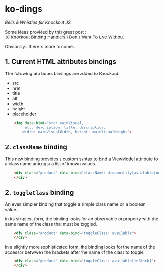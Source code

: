 ko-dings
========

_Bells & Whistles for Knockout JS_

Some ideas provided by this great post :  
[10 Knockout Binding Handlers I Don't Want To Live Without](http://tech.pro/blog/1863/10-knockout-binding-handlers-i-don-t-want-to-live-without)

Obviously.. there is more to come..

## 1. Current HTML attributes bindings

The following attributes bindings are added to Knockout.

* src
* href
* title
* alt
* width
* height
* placeholder
 
```html
    <img data-bind="src: mainVisual, 
         alt: description, title: description, 
        width: mainVisualWidth, height: mainVisualHeight">
```

## 2. `className` binding

This new binding provides a custom syntax to bind a ViewModel attribute to a class name amongst a list of known values. 

```html
    <div class="product" data-bind="className: disponility[available|out-of-stock|pre-order]">
    </div>
```

## 2. `toggleClass` binding

An even simpler binding that toggle a simple class name on a boolean value.

In its simplest form, the binding looks for an observable or property with the same name of the class that must be toggled.

```html
    <div class="product" data-bind="toggleClass: available">
    </div>
```

In a slightly more sophisticated form, the binding looks for the name of the accessor betwwen the brackets after the name of the class to toggle.

```html
    <div class="product" data-bind="toggleClass: available[inStock]">
    </div>
```
